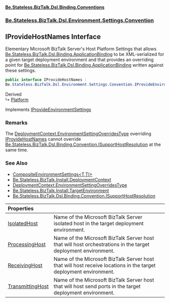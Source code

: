 #### [Be.Stateless.BizTalk.Dsl.Binding.Conventions](README.md 'README')
### [Be.Stateless.BizTalk.Dsl.Environment.Settings.Convention](Be.Stateless.BizTalk.Dsl.Environment.Settings.Convention.md 'Be.Stateless.BizTalk.Dsl.Environment.Settings.Convention')

## IProvideHostNames Interface

Elementary Microsoft BizTalk Server's Host Platform Settings that allows [Be.Stateless.BizTalk.Dsl.Binding.ApplicationBinding](https://docs.microsoft.com/en-us/dotnet/api/Be.Stateless.BizTalk.Dsl.Binding.ApplicationBinding 'Be.Stateless.BizTalk.Dsl.Binding.ApplicationBinding') to be
XML-serialized for a given target deployment environment and that provides an overriding point for [Be.Stateless.BizTalk.Dsl.Binding.ApplicationBinding](https://docs.microsoft.com/en-us/dotnet/api/Be.Stateless.BizTalk.Dsl.Binding.ApplicationBinding 'Be.Stateless.BizTalk.Dsl.Binding.ApplicationBinding') written against these settings.

```csharp
public interface IProvideHostNames :
Be.Stateless.BizTalk.Dsl.Environment.Settings.Convention.IProvideEnvironmentSettings
```

Derived  
&#8627; [Platform](Platform.md 'Be.Stateless.BizTalk.Factory.Platform')

Implements [IProvideEnvironmentSettings](IProvideEnvironmentSettings.md 'Be.Stateless.BizTalk.Dsl.Environment.Settings.Convention.IProvideEnvironmentSettings')

### Remarks
The [DeploymentContext.EnvironmentSettingOverridesType](https://docs.microsoft.com/en-us/dotnet/api/Be.Stateless.BizTalk.Install.DeploymentContext.EnvironmentSettingOverridesType 'Be.Stateless.BizTalk.Install.DeploymentContext.EnvironmentSettingOverridesType')
overriding [IProvideHostNames](IProvideHostNames.md 'Be.Stateless.BizTalk.Dsl.Environment.Settings.Convention.IProvideHostNames') cannot override [Be.Stateless.BizTalk.Dsl.Binding.Convention.ISupportHostResolution](https://docs.microsoft.com/en-us/dotnet/api/Be.Stateless.BizTalk.Dsl.Binding.Convention.ISupportHostResolution 'Be.Stateless.BizTalk.Dsl.Binding.Convention.ISupportHostResolution') at the same time.

### See Also
- [CompositeEnvironmentSettings&lt;T,TI&gt;](CompositeEnvironmentSettings_T,TI_.md 'Be.Stateless.BizTalk.Dsl.Environment.Settings.Convention.CompositeEnvironmentSettings<T,TI>')
- [Be.Stateless.BizTalk.Install.DeploymentContext](https://docs.microsoft.com/en-us/dotnet/api/Be.Stateless.BizTalk.Install.DeploymentContext 'Be.Stateless.BizTalk.Install.DeploymentContext')
- [DeploymentContext.EnvironmentSettingOverridesType](https://docs.microsoft.com/en-us/dotnet/api/Be.Stateless.BizTalk.Install.DeploymentContext.EnvironmentSettingOverridesType 'Be.Stateless.BizTalk.Install.DeploymentContext.EnvironmentSettingOverridesType')
- [Be.Stateless.BizTalk.Install.TargetEnvironment](https://docs.microsoft.com/en-us/dotnet/api/Be.Stateless.BizTalk.Install.TargetEnvironment 'Be.Stateless.BizTalk.Install.TargetEnvironment')
- [Be.Stateless.BizTalk.Dsl.Binding.Convention.ISupportHostResolution](https://docs.microsoft.com/en-us/dotnet/api/Be.Stateless.BizTalk.Dsl.Binding.Convention.ISupportHostResolution 'Be.Stateless.BizTalk.Dsl.Binding.Convention.ISupportHostResolution')

| Properties | |
| :--- | :--- |
| [IsolatedHost](IProvideHostNames.IsolatedHost.md 'Be.Stateless.BizTalk.Dsl.Environment.Settings.Convention.IProvideHostNames.IsolatedHost') | Name of the Microsoft BizTalk Server isolated host in the target deployment environment. |
| [ProcessingHost](IProvideHostNames.ProcessingHost.md 'Be.Stateless.BizTalk.Dsl.Environment.Settings.Convention.IProvideHostNames.ProcessingHost') | Name of the Microsoft BizTalk Server host that will host orchestrations in the target deployment environment. |
| [ReceivingHost](IProvideHostNames.ReceivingHost.md 'Be.Stateless.BizTalk.Dsl.Environment.Settings.Convention.IProvideHostNames.ReceivingHost') | Name of the Microsoft BizTalk Server host that will host receive locations in the target deployment environment. |
| [TransmittingHost](IProvideHostNames.TransmittingHost.md 'Be.Stateless.BizTalk.Dsl.Environment.Settings.Convention.IProvideHostNames.TransmittingHost') | Name of the Microsoft BizTalk Server host that will host send ports in the target deployment environment. |
